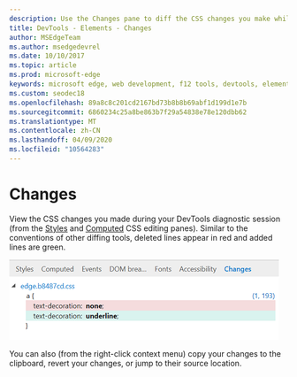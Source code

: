 ```yaml
---
description: Use the Changes pane to diff the CSS changes you make while debugging your page
title: DevTools - Elements - Changes
author: MSEdgeTeam
ms.author: msedgedevrel
ms.date: 10/10/2017
ms.topic: article
ms.prod: microsoft-edge
keywords: microsoft edge, web development, f12 tools, devtools, elements, css changes, css diff
ms.custom: seodec18
ms.openlocfilehash: 89a8c8c201cd2167bd73b8b8b69abf1d199d1e7b
ms.sourcegitcommit: 6860234c25a8be863b7f29a54838e78e120dbb62
ms.translationtype: MT
ms.contentlocale: zh-CN
ms.lasthandoff: 04/09/2020
ms.locfileid: "10564283"
---
```

# Changes
View the CSS changes you made during your DevTools diagnostic session (from the [Styles](./styles.md) and [Computed](./computed.md) CSS editing panes). Similar to the conventions of other diffing tools, deleted lines appear in red and added lines are green.

![Changes pane](../media/elements_changes.png)

You can also (from the right-click context menu) copy  your changes to the clipboard, revert your changes, or jump to their source location.